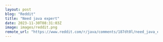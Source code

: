 ```yaml
---
layout: post
blog: "Reddit"
title: "Need java expert"
date: 2023-11-30T08:31:03Z
image: images/reddit.png
remote_url: "https://www.reddit.com/r/java/comments/187dt0l/need_java_expert/"
---
```

